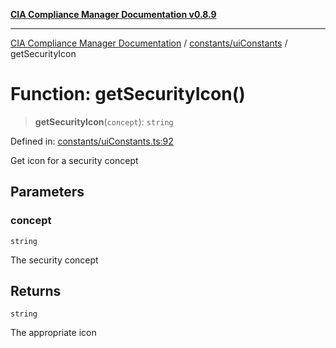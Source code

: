 [**CIA Compliance Manager Documentation v0.8.9**](../../../README.md)

***

[CIA Compliance Manager Documentation](../../../modules.md) / [constants/uiConstants](../README.md) / getSecurityIcon

# Function: getSecurityIcon()

> **getSecurityIcon**(`concept`): `string`

Defined in: [constants/uiConstants.ts:92](https://github.com/Hack23/cia-compliance-manager/blob/e1ae27dd41c4ccea8a13cdec993022242a97dce3/src/constants/uiConstants.ts#L92)

Get icon for a security concept

## Parameters

### concept

`string`

The security concept

## Returns

`string`

The appropriate icon
